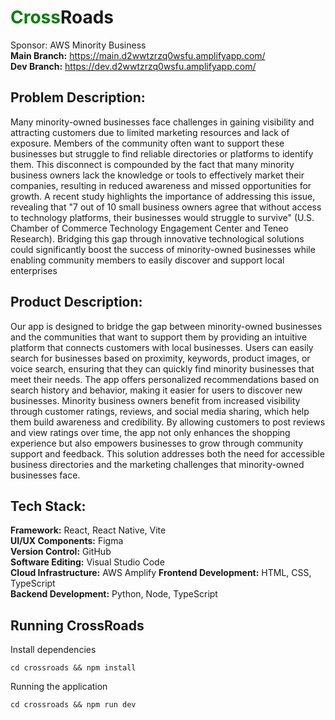 # <span style="color:green">Cross</span>Roads
Sponsor: AWS Minority Business   
**Main Branch:** https://main.d2wwtzrzq0wsfu.amplifyapp.com/  
**Dev Branch:** https://dev.d2wwtzrzq0wsfu.amplifyapp.com/


## Problem Description:
Many minority-owned businesses face challenges in gaining visibility and attracting customers due to limited marketing resources and lack of exposure. Members of the community often want to support these businesses but struggle to find reliable directories or platforms to identify them. This disconnect is compounded by the fact that many minority business owners lack the knowledge or tools to effectively market their companies, resulting in reduced awareness and missed opportunities for growth. A recent study highlights the importance of addressing this issue, revealing that "7 out of 10 small business owners agree that without access to technology platforms, their businesses would struggle to survive" (U.S. Chamber of Commerce Technology Engagement Center and Teneo Research). Bridging this gap through innovative technological solutions could significantly boost the success of minority-owned businesses while enabling community members to easily discover and support local enterprises

## Product Description:
Our app is designed to bridge the gap between minority-owned businesses and the communities that want to support them by providing an intuitive platform that connects customers with local businesses. Users can easily search for businesses based on proximity, keywords, product images, or voice search, ensuring that they can quickly find minority businesses that meet their needs. The app offers personalized recommendations based on search history and behavior, making it easier for users to discover new businesses. Minority business owners benefit from increased visibility through customer ratings, reviews, and social media sharing, which help them build awareness and credibility. By allowing customers to post reviews and view ratings over time, the app not only enhances the shopping experience but also empowers businesses to grow through community support and feedback. This solution addresses both the need for accessible business directories and the marketing challenges that minority-owned businesses face.


## Tech Stack: 
**Framework:** React, React Native, Vite  
**UI/UX Components:** Figma  
**Version Control:** GitHub  
**Software Editing:** Visual Studio Code  
**Cloud Infrastructure:** AWS Amplify
**Frontend Development:** HTML, CSS, TypeScript  
**Backend Development:** Python, Node, TypeScript


## Running CrossRoads

Install dependencies
```shell
cd crossroads && npm install
```

Running the application

```shell
cd crossroads && npm run dev
```

